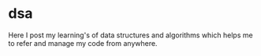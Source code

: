 # dsa
Here I post my learning's of data structures and algorithms which helps me to refer and manage my code from anywhere.
